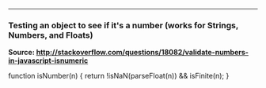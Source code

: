 ---
### Testing an object to see if it's a number (works for Strings, Numbers, and Floats)

__Source: http://stackoverflow.com/questions/18082/validate-numbers-in-javascript-isnumeric__

function isNumber(n) {
  return !isNaN(parseFloat(n)) && isFinite(n);
}
